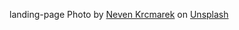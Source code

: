 landing-page
Photo by <a href="https://unsplash.com/@nevenkrcmarek?utm_source=unsplash&utm_medium=referral&utm_content=creditCopyText">Neven Krcmarek</a> on <a href="https://unsplash.com/?utm_source=unsplash&utm_medium=referral&utm_content=creditCopyText">Unsplash</a>
  
